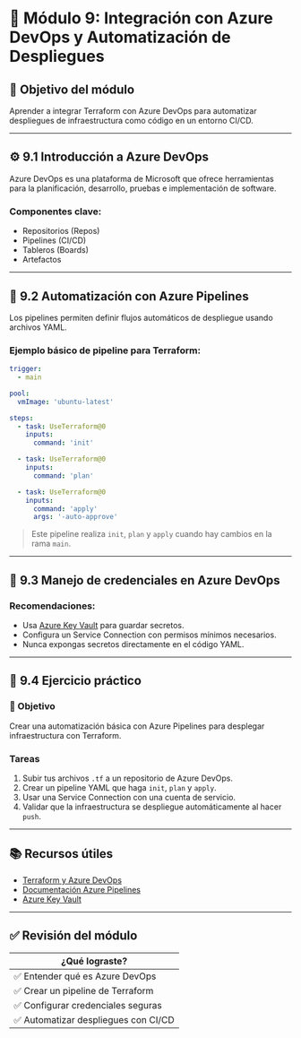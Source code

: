 # 🧩 Módulo 9: Integración con Azure DevOps y Automatización de Despliegues

## 🎯 Objetivo del módulo  
Aprender a integrar Terraform con Azure DevOps para automatizar despliegues de infraestructura como código en un entorno CI/CD.

---

## ⚙️ 9.1 Introducción a Azure DevOps

Azure DevOps es una plataforma de Microsoft que ofrece herramientas para la planificación, desarrollo, pruebas e implementación de software.

### Componentes clave:
- Repositorios (Repos)
- Pipelines (CI/CD)
- Tableros (Boards)
- Artefactos

---

## 🔁 9.2 Automatización con Azure Pipelines

Los pipelines permiten definir flujos automáticos de despliegue usando archivos YAML.

### Ejemplo básico de pipeline para Terraform:

```yaml
trigger:
  - main

pool:
  vmImage: 'ubuntu-latest'

steps:
  - task: UseTerraform@0
    inputs:
      command: 'init'

  - task: UseTerraform@0
    inputs:
      command: 'plan'

  - task: UseTerraform@0
    inputs:
      command: 'apply'
      args: '-auto-approve'
```

> Este pipeline realiza `init`, `plan` y `apply` cuando hay cambios en la rama `main`.

---

## 🔐 9.3 Manejo de credenciales en Azure DevOps

### Recomendaciones:
- Usa [Azure Key Vault](https://learn.microsoft.com/en-us/azure/key-vault/) para guardar secretos.
- Configura un Service Connection con permisos mínimos necesarios.
- Nunca expongas secretos directamente en el código YAML.

---

## 🧪 9.4 Ejercicio práctico

### 🎯 Objetivo
Crear una automatización básica con Azure Pipelines para desplegar infraestructura con Terraform.

### Tareas

1. Subir tus archivos `.tf` a un repositorio de Azure DevOps.
2. Crear un pipeline YAML que haga `init`, `plan` y `apply`.
3. Usar una Service Connection con una cuenta de servicio.
4. Validar que la infraestructura se despliegue automáticamente al hacer `push`.

---

## 📚 Recursos útiles

- [Terraform y Azure DevOps](https://learn.microsoft.com/en-us/azure/developer/terraform/)
- [Documentación Azure Pipelines](https://learn.microsoft.com/en-us/azure/devops/pipelines/?view=azure-devops)
- [Azure Key Vault](https://learn.microsoft.com/en-us/azure/key-vault/general/overview)

---

## ✅ Revisión del módulo

| ¿Qué lograste? |
|----------------|
| ✅ Entender qué es Azure DevOps |
| ✅ Crear un pipeline de Terraform |
| ✅ Configurar credenciales seguras |
| ✅ Automatizar despliegues con CI/CD |
